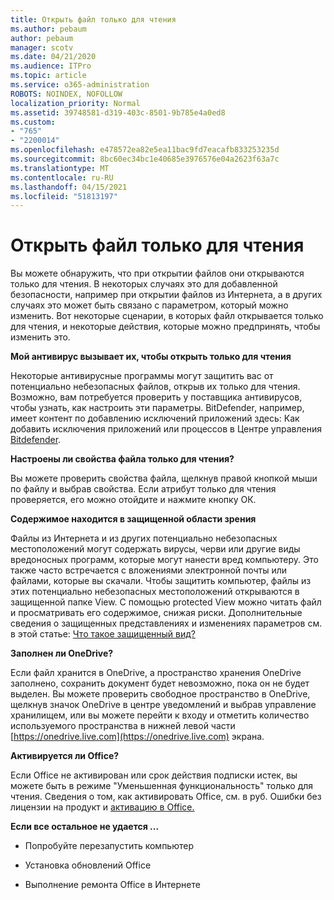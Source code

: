 ```yaml
---
title: Открыть файл только для чтения
ms.author: pebaum
author: pebaum
manager: scotv
ms.date: 04/21/2020
ms.audience: ITPro
ms.topic: article
ms.service: o365-administration
ROBOTS: NOINDEX, NOFOLLOW
localization_priority: Normal
ms.assetid: 39748581-d319-403c-8501-9b785e4a0ed8
ms.custom:
- "765"
- "2200014"
ms.openlocfilehash: e478572ea82e5ea11bac9fd7eacafb833253235d
ms.sourcegitcommit: 8bc60ec34bc1e40685e3976576e04a2623f63a7c
ms.translationtype: MT
ms.contentlocale: ru-RU
ms.lasthandoff: 04/15/2021
ms.locfileid: "51813197"
---
```

# <a name="file-open-read-only"></a>Открыть файл только для чтения

Вы можете обнаружить, что при открытии файлов они открываются только для чтения. В некоторых случаях это для добавленной безопасности, например при открытии файлов из Интернета, а в других случаях это может быть связано с параметром, который можно изменить. Вот некоторые сценарии, в которых файл открывается только для чтения, и некоторые действия, которые можно предпринять, чтобы изменить это.
  
 **Мой антивирус вызывает их, чтобы открыть только для чтения**
  
Некоторые антивирусные программы могут защитить вас от потенциально небезопасных файлов, открыв их только для чтения. Возможно, вам потребуется проверить у поставщика антивирусов, чтобы узнать, как настроить эти параметры. BitDefender, например, имеет контент по добавлению исключений приложений здесь: Как добавить исключения приложений или процессов в Центре управления [Bitdefender](https://aka.ms/AA6098i).
  
 **Настроены ли свойства файла только для чтения?**
  
Вы можете проверить свойства файла, щелкнув правой кнопкой мыши по файлу и выбрав свойства. Если атрибут только для чтения проверяется, его можно отойдите и нажмите кнопку ОК.
  
 **Содержимое находится в защищенной области зрения**
  
Файлы из Интернета и из других потенциально небезопасных местоположений могут содержать вирусы, черви или другие виды вредоносных программ, которые могут нанести вред компьютеру. Это также часто встречается с вложениями электронной почты или файлами, которые вы скачали. Чтобы защитить компьютер, файлы из этих потенциально небезопасных местоположений открываются в защищенной папке View. С помощью protected View можно читать файл и просматривать его содержимое, снижая риски. Дополнительные сведения о защищенных представлениях и изменениях параметров см. в этой статье: [Что такое защищенный вид?](https://support.office.com/article/d6f09ac7-e6b9-4495-8e43-2bbcdbcb6653)
  
 **Заполнен ли OneDrive?**
  
Если файл хранится в OneDrive, а пространство хранения OneDrive заполнено, сохранить документ будет невозможно, пока он не будет выделен. Вы можете проверить свободное пространство в OneDrive, щелкнув значок OneDrive в центре уведомлений и выбрав управление хранилищем, или вы можете перейти к входу и отметить количество используемого пространства в нижней левой части [https://onedrive.live.com](https://onedrive.live.com) экрана.
  
 **Активируется ли Office?**
  
Если Office не активирован или срок действия подписки истек, вы можете быть в режиме "Уменьшенная функциональность" только для чтения. Сведения о том, как активировать Office, см. в руб. Ошибки без лицензии на продукт и [активацию в Office.](https://support.office.com/article/0d23d3c0-c19c-4b2f-9845-5344fedc4380)
  
 **Если все остальное не удается ...**
  
- Попробуйте перезапустить компьютер
    
- Установка обновлений Office
    
- Выполнение ремонта Office в Интернете
    


